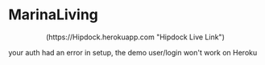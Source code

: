 # MarinaLiving

<p align="center">
(https://Hipdock.herokuapp.com "Hipdock Live Link")
</p>


<!-- Backend is setup -->

your auth had an error in setup, the demo user/login won't work on Heroku
